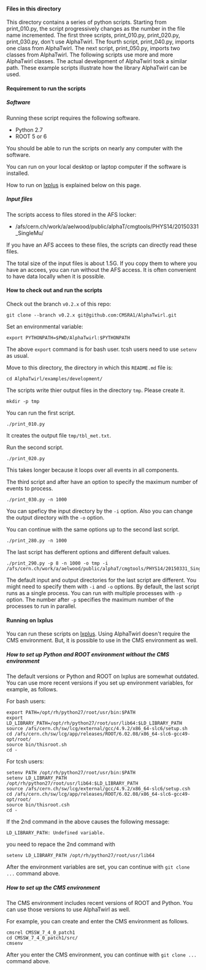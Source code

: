 
#### Files in this directory

This directory contains a series of python scripts. Starting from print_010.py, the script progressively changes as the number in the file name incremented. The first three scripts, print_010.py, print_020.py, print_030.py, don't use AlphaTwirl. The fourth script, print_040.py, imports one class from AlphaTwirl. The next script, print_050.py, imports two classes from AlphaTwirl. The following scripts use more and more AlphaTwirl classes. The actual development of AlphaTwirl took a similar path. These example scripts illustrate how the library AlphaTwirl can be used.


#### Requirement to run the scripts

##### Software

Running these script requires the following software.

 - Python 2.7
 - ROOT 5 or 6

You should be able to run the scripts on nearly any computer with the software.

You can run on your local desktop or laptop computer if the software is installed.

How to run on [lxplus](http://information-technology.web.cern.ch/services/lxplus-service) is explained below on this page.


##### Input files

The scripts access to files stored in the AFS locker:


  - /afs/cern.ch/work/a/aelwood/public/alphaT/cmgtools/PHYS14/20150331_SingleMu/


If you have an AFS accees to these files, the scripts can directly read these files.

The total size of the input files is about 1.5G. If you copy them to where you have an accees, you can run without the AFS access. It is often convenient to have data locally when it is possible.

#### How to check out and run the scripts

Check out the branch `v0.2.x` of this repo:

    git clone --branch v0.2.x git@github.com:CMSRA1/AlphaTwirl.git

Set an environmental variable:

    export PYTHONPATH=$PWD/AlphaTwirl:$PYTHONPATH

The above `export` command is for bash user. tcsh users need to use `setenv` as usual.


Move to this directory, the directory in which this `README.md` file is:

    cd AlphaTwirl/examples/development/


The scripts write thier output files in the directory `tmp`. Please create it.


    mkdir -p tmp

You can run the first script.

    ./print_010.py

It creates the output file `tmp/tbl_met.txt`.

Run the second script.

    ./print_020.py

This takes longer because it loops over all events in all components.

The third script and after have an option to specify the maximum number of events to process.

    ./print_030.py -n 1000

You can speficy the input directory by the `-i` option. Also you can change the output directory with the `-o` option.

You can continue with the same options up to the second last script.

    ./print_280.py -n 1000


The last script has defferent options and different default values.

    ./print_290.py -p 8 -n 1000 -o tmp -i /afs/cern.ch/work/a/aelwood/public/alphaT/cmgtools/PHYS14/20150331_SingleMu

The default input and output directories for the last script are different. You might need to specify them with `-i` and `-o` options. By default, the last script runs as a single process. You can run with multiple processes with `-p` option. The number after `-p` specifies the maximum number of the processes to run in parallel.



#### Running on lxplus

You can run these scripts on [lxplus](http://information-technology.web.cern.ch/services/lxplus-service). Using AlphaTwirl doesn't require the CMS environment. But, it is possible to use in the CMS environment as well.


##### How to set up Python and ROOT environment without the CMS environment

The default versions or Python and ROOT on lxplus are somewhat outdated. You can use more recent versions if you set up environment variables, for example, as follows.

For bash users:


    export PATH=/opt/rh/python27/root/usr/bin:$PATH
    export LD_LIBRARY_PATH=/opt/rh/python27/root/usr/lib64:$LD_LIBRARY_PATH
    source /afs/cern.ch/sw/lcg/external/gcc/4.9.2/x86_64-slc6/setup.sh
    cd /afs/cern.ch/sw/lcg/app/releases/ROOT/6.02.08/x86_64-slc6-gcc49-opt/root/
    source bin/thisroot.sh
    cd -


For tcsh users:

    setenv PATH /opt/rh/python27/root/usr/bin:$PATH
    setenv LD_LIBRARY_PATH /opt/rh/python27/root/usr/lib64:$LD_LIBRARY_PATH
    source /afs/cern.ch/sw/lcg/external/gcc/4.9.2/x86_64-slc6/setup.csh
    cd /afs/cern.ch/sw/lcg/app/releases/ROOT/6.02.08/x86_64-slc6-gcc49-opt/root/
    source bin/thisroot.csh
    cd -

If the 2nd command in the above causes the following message:

    LD_LIBRARY_PATH: Undefined variable.

you need to repace the 2nd command with

    setenv LD_LIBRARY_PATH /opt/rh/python27/root/usr/lib64

After the environment variables are set, you can continue with `git clone ...` command above.

##### How to set up the CMS environment


The CMS environment includes recent versions of ROOT and Python. You can use those versions to use AlphaTwirl as well.

For example, you can create and enter the CMS environment as follows.

    cmsrel CMSSW_7_4_0_patch1
    cd CMSSW_7_4_0_patch1/src/
    cmsenv

After you enter the CMS environment, you can continue with `git clone ...` command above.

